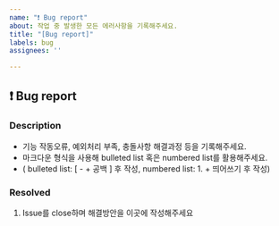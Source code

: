 ```yaml
---
name: "❗ Bug report"
about: 작업 중 발생한 모든 에러사항을 기록해주세요.
title: "[Bug report]"
labels: bug
assignees: ''

---
```


## ❗ Bug report

### Description
- 기능 작동오류, 예외처리 부족,  충돌사항 해결과정 등을 기록해주세요.
- 마크다운 형식을 사용해 bulleted list 혹은 numbered list를 활용해주세요.
- (  bulleted list: [ - + 공백 ] 후 작성, numbered list: 1. + 띄어쓰기 후 작성)

### Resolved
1. Issue를 close하며 해결방안을 이곳에 작성해주세요
